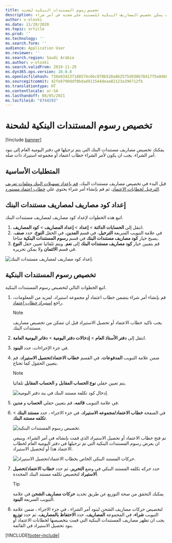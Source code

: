 ```yaml
---
title: تخصيص رسوم المستندات البنكية لشحنة
description: يوضح هذا الموضوع كيف يمكن تخصيص المصاريف البنكية للمستند علي شحنه في أمر شراء.
author: v-oloski
ms.date: 11/20/2020
ms.topic: article
ms.prod: ''
ms.technology: ''
ms.search.form: ''
audience: Application User
ms.reviewer: ''
ms.search.region: Saudi Arabia
ms.author: v-oloski
ms.search.validFrom: 2019-11-29
ms.dyn365.ops.version: 10.0.8
ms.openlocfilehash: 738e834237188574c6bc978b528a862575d930b78417f5e84b0c03b836201cad
ms.sourcegitcommit: 42fe9790ddf0bdad911544deaa82123a396712fb
ms.translationtype: HT
ms.contentlocale: ar-SA
ms.lasthandoff: 08/05/2021
ms.locfileid: "6744293"
---
```

# <a name="allocate-bank-document-charges-to-a-shipment"></a>تخصيص رسوم المستندات البنكية لشحنة

[!include [banner](../includes/banner.md)]

يمكنك تخصيص مصاريف مستندات البنك التي يتم ترحيلها في دفتر اليومية العام إلى بنود أمر الشراء. يجب ان يكون لأمر الشراء خطاب اعتماد أو مجموعه استيراد ذات صله.

## <a name="prerequisites"></a>المتطلبات الأساسية

قبل البدء في تخصيص مصاريف مستندات البنك، [قم بإعداد تسهيلات البنك وملفات تعريف الترحيل لخطابات الاعتماد](../cash-bank-management/tasks/set-up-bank-facilities-posting-profiles-letter-credit.md)، ثم قم بإنشاء أمر شراء يحتوي علي [خطاب اعتماد مستورد](../cash-bank-management/tasks/import-letter-credit.md).

## <a name="set-up-a-charge-code-for-bank-document-charges"></a>إعداد كود مصاريف لمصاريف مستندات البنك

اتبع هذه الخطوات لإعداد كود مصاريف لمصاريف مستندات البنك.

1. انتقل إلى **الحسابات الدائنة** \> **إعداد** \> **إعداد المصاريف** \> **كود المصاريف**.
2. في علامة التبويب السريعة **الترحيل**، في قسم **المدين**، في الحقل **النوع**، حدد **صنف**. يصبح خيار **كود مصاريف مستندات البنك** في قسم **رسوم المستندات البنكية** متاحا.
3. قم بتعيين خيار **كود مصاريف مستندات البنك** إلى **نعم**. ويتم تلقائيا تعيين حقل **النوع** في قسم **الائتمان** ولا يمكن تحريره.

![إعداد كود مصاريف لمصاريف مستندات البنك.](media/apac-sau-bank-document-charge-setup.PNG)

## <a name="allocate-bank-document-charges"></a>تخصيص رسوم المستندات البنكية

اتبع الخطوات التالي لتخصيص رسوم المستندات البنكية.

1. قم بإنشاء أمر شراء يتضمن خطاب اعتماد أو مجموعه استيراد. لمزيد من المعلومات، راجع [استيراد خطاب اعتماد](../cash-bank-management/tasks/import-letter-credit.md).

    > [!NOTE]
    > يجب تاكيد خطاب الاعتماد أو تحصيل الاستيراد قبل ان تتمكن من تخصيص مصاريف مستندات البنك.

2. انتقل إلى **دفتر الأستاذ العام** \> **إدخالات دفتر اليومية** \> **دفاتر اليومية العامة‬**.
3. في جزء الإجراءات، حدد **البنود**.
4. ضمن علامة التبويب **المدفوعات**، في القسم **خطاب الاعتماد/تحصيل الاستيراد**، قم بتعيين الحقول كما تحتاج.

    > [!NOTE]
    > يتم تعيين حقلي **نوع الحساب المقابل** و **الحساب المقابل** تلقائيا.

    ![إدخال كود تكلفة مستند البنك في بند دفتر اليومية.](media/apac-sau-general-journal-voucher.PNG)

5. في علامة التبويب **قائمه**، قم بتعيين حقلي **الحساب** و **مدين**.
6. في الصفحة **خطاب الاعتماد/مجموعه الاستيراد**، في جزء الاجراء ، حدد **مستند البنك** \> **تكلفه مستند البنك**.

    ![تخصيص رسوم المستندات البنكية.](media/apac-sau-allocate-bank-docment-charge.PNG)

    تم فتح خطاب الاعتماد أو تحصيل الاستيراد الذي قمت بإنشائه في أمر الشراء. وينبغي ان يعرض رسوم المستندات البنكية التي تم ترحيلها في دفتر اليومية العام لخطاب الاعتماد هذا أو لتحصيل الاستيراد.

    ![حركات المستند البنكي الخاص بخطاب الاعتماد/تحصيل الاستيراد.](media/apac-sau-lc-bank-document-transactions.PNG)

7. حدد حركه تكلفه المستند البنكي في وضع **التحرير**، ثم حدد **خطاب الاعتماد/تحصيل الاستيراد** لتخصيص تكلفه مستند البنك المحددة.

    > [!TIP]
    > يمكنك التحقق من صحة التوزيع عن طريق تحديد **حركات مصاريف الشحن** في علامة التبويب السريعة **البنود**.

8. لتخصيص حركات مصاريف الشحن لبنود أمر الشراء ، في جزء الاجراء ، ضمن علامة التبويب **شراء**، في المجموعة **المصاريف**، حدد **الاحتفاظ بالمصاريف**، ثم حدد **توزيع** يجب ان تظهر مصاريف المستندات البنكية التي قمت بتخصيصها لخطابات الاعتماد أو بنود تحصيل الاستيراد في القائمة.


[!INCLUDE[footer-include](../../includes/footer-banner.md)]